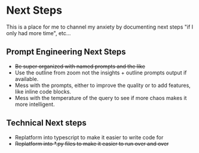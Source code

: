 # Next Steps

This is a place for me to channel my anxiety by documenting next steps "if I
only had more time", etc...

## Prompt Engineering Next Steps

* ~~Be super organized with named prompts and the like~~
* Use the outline from zoom not the insights + outline prompts output if
  available.
* Mess with the prompts, either to improve the quality or to add features, like
  inline code blocks.
* Mess with the temperature of the query to see if more chaos makes it more
  intelligent.

## Technical Next steps

* Replatform into typescript to make it easier to write code for
* ~~Replatform into *.py files to make it easier to run over and over~~
